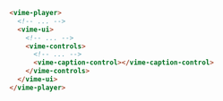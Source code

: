 ```html {7} title="example.html"
<vime-player>
  <!-- ... -->
  <vime-ui>
    <!-- ... -->
    <vime-controls>
      <!-- ... -->
      <vime-caption-control></vime-caption-control>
    </vime-controls>
  </vime-ui>
</vime-player>
```
